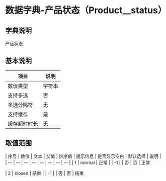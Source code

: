 # 数据字典-产品状态（Product__status）
## 字典说明
产品状态

## 基本说明
| 项目 | 说明 |
| -- | -- |
| 数值类型 | 字符串 |
| 支持多选 | 否 |
| 多选分隔符 | 无 |
| 支持缓存 | 是 |
| 缓存超时时长 | 无 |

## 取值范围
| 序号 | 数值 | 文本 | 父值 | 排序值 | 提示信息 | 是否显示空白 | 默认选择 | 说明 |
| -- | -- | -- | -- | -- | -- | -- | -- |
| 1 | normal | 正常 |  | -1 |  | 否 | 否 | 正常

| 2 | closed | 结束 |  | -1 |  | 否 | 否 | 结束


